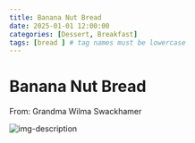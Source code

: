 ```yaml
---
title: Banana Nut Bread
date: 2025-01-01 12:00:00
categories: [Dessert, Breakfast]
tags: [bread ] # tag names must be lowercase
---
```


# Banana Nut Bread 
From: Grandma Wilma Swackhamer 

![img-description](https://pbs.twimg.com/media/GgonuMDW4AAzeXB?format=jpg&name=large)